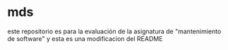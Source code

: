 # mds
este repositorio es para la evaluación de la asignatura de "mantenimiento de software"
y esta es una modificacion del README
